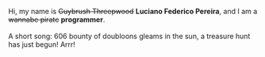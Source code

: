 Hi, my name is ~~Guybrush Threepwood~~ **Luciano Federico Pereira**, and I am a ~~wannabe pirate~~ **programmer**.<br><br>A short song: 606 bounty of doubloons gleams in the sun, a treasure hunt has just begun! Arrr!
